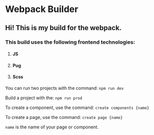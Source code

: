 # Webpack Builder

## Hi! This is my build for the webpack.

### This build uses the following frontend technologies:
1. #### JS
2. #### Pug
3. #### Scss

You can run two projects with the command: `npm run dev`

Build a project with the: `npm run prod`

To create a component, use the command: `create components {name}`

To create a page, use the command: `create page {name}`

`name` is the name of your page or component.